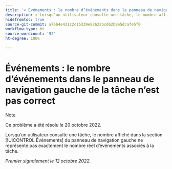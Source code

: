 ```yaml
---
title: '« Événements : le nombre d’événements dans le panneau de navigation gauche de la tâche n’est pas correct »'
description: « Lorsqu’un utilisateur consulte une tâche, le nombre affiché dans la section Événements du panneau de navigation gauche ne représente pas exactement le nombre réel d’événements associés à la tâche. »
hidefromtoc: true
source-git-commit: a76b4e421c2c15339e82622bcd62b8e5dcafe5f0
workflow-type: ht
source-wordcount: '92'
ht-degree: 100%

---
```



# Événements : le nombre d’événements dans le panneau de navigation gauche de la tâche n’est pas correct

>[!NOTE]
>
>Ce problème a été résolu le 20 octobre 2022.

Lorsqu’un utilisateur consulte une tâche, le nombre affiché dans la section [!UICONTROL Événements] du panneau de navigation gauche ne représente pas exactement le nombre réel d’événements associés à la tâche.

_Premier signalement le 12 octobre 2022._

